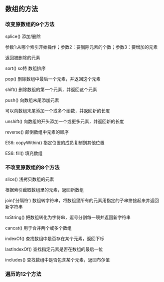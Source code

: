 ## 数组的方法

### 改变原数组的9个方法

splice() 添加/删除

参数1:从哪个索引开始操作；参数2：要删除元素的个数；参数3：要增加的元素

返回被删除的元素



sort() so特  数组排序



pop() 删除数组中最后一个元素，并返回这个元素



shift() 删除数组的第一个元素，并返回这个元素



push() 向数组末尾添加元素 

可以向数组末尾添加一个或多个函数，并返回新的长度



unshift() 向数组的开头添加一个或更多元素，并返回新的长度



reverse() 颠倒数组中元素的顺序



ES6: copyWithin() 指定位置的成员复制到其他位置



ES6: fill() 填充数组



### 不改变原数组的8个方法

slice() 浅拷贝数组的元素

根据索引截取数组里的元素，返回新数组



join(’分隔符‘) 数组转字符串，将数组里所有的元素用指定的子串拼接起来并返回新字符串



toString()	把数组转化为字符串，逗号分割每一项并返回新字符串



cancat() 用于合并两个或多个数组



indexOf() 查找数组中是否存在某个元素，返回下标



lastIndexOf() 查找指定元素是否在数组的最后一位



includes() 查找数组中是否包含某个元素，返回布尔值



### 遍历的12个方法



























